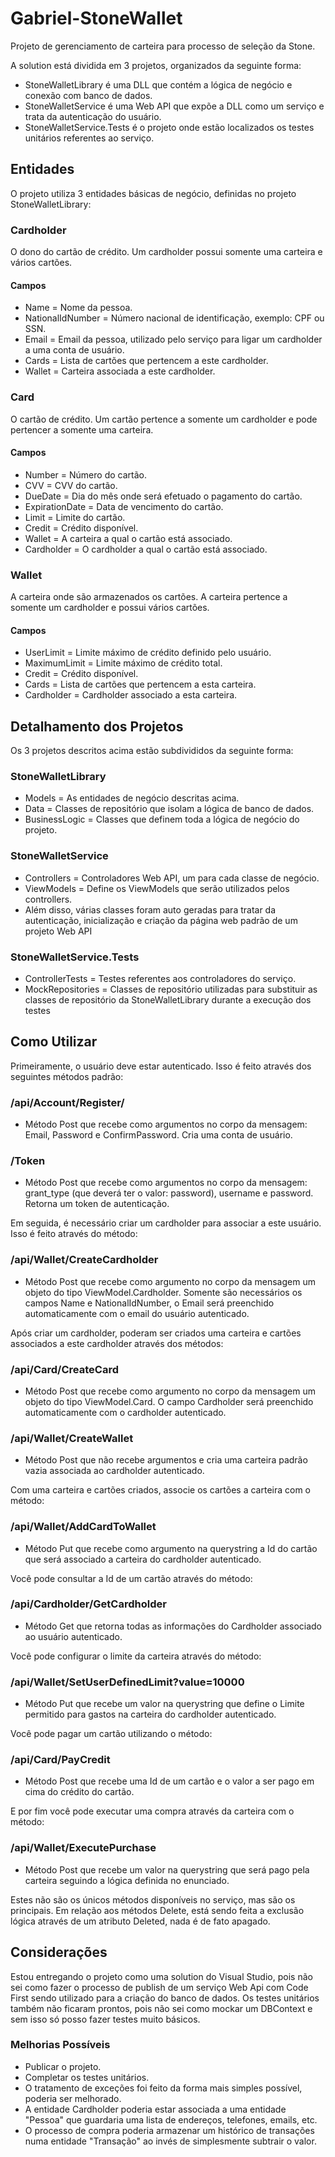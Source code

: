 # Gabriel-StoneWallet
Projeto de gerenciamento de carteira para processo de seleção da Stone.

A solution está dividida em 3 projetos, organizados da seguinte forma:
- StoneWalletLibrary é uma DLL que contém a lógica de negócio e conexão com banco de dados.
- StoneWalletService é uma Web API que expõe a DLL como um serviço e trata da autenticação do usuário.
- StoneWalletService.Tests é o projeto onde estão localizados os testes unitários referentes ao serviço.

## Entidades
O projeto utiliza 3 entidades básicas de negócio, definidas no projeto StoneWalletLibrary:

### Cardholder
O dono do cartão de crédito. Um cardholder possui somente uma carteira e vários cartões.

#### Campos
- Name = Nome da pessoa.
- NationalIdNumber = Número nacional de identificação, exemplo: CPF ou SSN.
- Email = Email da pessoa, utilizado pelo serviço para ligar um cardholder a uma conta de usuário.
- Cards = Lista de cartões que pertencem a este cardholder.
- Wallet = Carteira associada a este cardholder.

### Card
O cartão de crédito. Um cartão pertence a somente um cardholder e pode pertencer a somente uma carteira.

#### Campos
- Number = Número do cartão.
- CVV = CVV do cartão.
- DueDate = Dia do mês onde será efetuado o pagamento do cartão.
- ExpirationDate = Data de vencimento do cartão.
- Limit = Limite do cartão.
- Credit = Crédito disponível.
- Wallet = A carteira a qual o cartão está associado.
- Cardholder = O cardholder a qual o cartão está associado.

### Wallet
A carteira onde são armazenados os cartões. A carteira pertence a somente um cardholder e possui vários cartões.

#### Campos
- UserLimit = Limite máximo de crédito definido pelo usuário.
- MaximumLimit = Limite máximo de crédito total.
- Credit = Crédito disponível.
- Cards = Lista de cartões que pertencem a esta carteira.
- Cardholder = Cardholder associado a esta carteira.

## Detalhamento dos Projetos
Os 3 projetos descritos acima estão subdivididos da seguinte forma:

### StoneWalletLibrary
- Models = As entidades de negócio descritas acima.
- Data = Classes de repositório que isolam a lógica de banco de dados.
- BusinessLogic = Classes que definem toda a lógica de negócio do projeto.

### StoneWalletService
- Controllers = Controladores Web API, um para cada classe de negócio.
- ViewModels = Define os ViewModels que serão utilizados pelos controllers.
- Além disso, várias classes foram auto geradas para tratar da autenticação, inicialização e criação da página web padrão de um projeto Web API

### StoneWalletService.Tests
- ControllerTests = Testes referentes aos controladores do serviço.
- MockRepositories = Classes de repositório utilizadas para substituir as classes de repositório da StoneWalletLibrary durante a execução dos testes

## Como Utilizar
Primeiramente, o usuário deve estar autenticado. Isso é feito através dos seguintes métodos padrão:
### /api/Account/Register/
- Método Post que recebe como argumentos no corpo da mensagem: Email, Password e ConfirmPassword. Cria uma conta de usuário.

### /Token
- Método Post que recebe como argumentos no corpo da mensagem: grant_type (que deverá ter o valor: password), username e password. Retorna um token de autenticação.

Em seguida, é necessário criar um cardholder para associar a este usuário. Isso é feito através do método:
### /api/Wallet/CreateCardholder
- Método Post que recebe como argumento no corpo da mensagem um objeto do tipo ViewModel.Cardholder. Somente são necessários os campos Name e NationalIdNumber, o Email será preenchido automaticamente com o email do usuário autenticado.

Após criar um cardholder, poderam ser criados uma carteira e cartões associados a este cardholder através dos métodos:
### /api/Card/CreateCard
- Método Post que recebe como argumento no corpo da mensagem um objeto do tipo ViewModel.Card. O campo Cardholder será preenchido automaticamente com o cardholder autenticado.

### /api/Wallet/CreateWallet
- Método Post que não recebe argumentos e cria uma carteira padrão vazia associada ao cardholder autenticado.

Com uma carteira e cartões criados, associe os cartões a carteira com o método:
### /api/Wallet/AddCardToWallet
- Método Put que recebe como argumento na querystring a Id do cartão que será associado a carteira do cardholder autenticado.

Você pode consultar a Id de um cartão através do método:
### /api/Cardholder/GetCardholder
- Método Get que retorna todas as informações do Cardholder associado ao usuário autenticado.

Você pode configurar o limite da carteira através do método:
### /api/Wallet/SetUserDefinedLimit?value=10000
- Método Put que recebe um valor na querystring que define o Limite permitido para gastos na carteira do cardholder autenticado.

Você pode pagar um cartão utilizando o método:
### /api/Card/PayCredit
- Método Post que recebe uma Id de um cartão e o valor a ser pago em cima do crédito do cartão.

E por fim você pode executar uma compra através da carteira com o método:
### /api/Wallet/ExecutePurchase
- Método Post que recebe um valor na querystring que será pago pela carteira seguindo a lógica definida no enunciado.

Estes não são os únicos métodos disponíveis no serviço, mas são os principais. Em relação aos métodos Delete, está sendo feita a exclusão lógica através de um atributo Deleted, nada é de fato apagado.

## Considerações
Estou entregando o projeto como uma solution do Visual Studio, pois não sei como fazer o processo de publish de um serviço Web Api com Code First sendo utilizado para a criação do banco de dados. Os testes unitários também não ficaram prontos, pois não sei como mockar um DBContext e sem isso só posso fazer testes muito básicos.

### Melhorias Possíveis
- Publicar o projeto.
- Completar os testes unitários.
- O tratamento de exceções foi feito da forma mais simples possível, poderia ser melhorado.
- A entidade Cardholder poderia estar associada a uma entidade "Pessoa" que guardaria uma lista de endereços, telefones, emails, etc.
- O processo de compra poderia armazenar um histórico de transações numa entidade "Transação" ao invés de simplesmente subtrair o valor.
